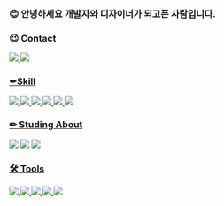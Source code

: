 
### 😊 안녕하세요 개발자와 디자이너가 되고픈 사람입니다.


### 😉 Contact
<a href="https://www.instagram.com/hyo__831/" target="_blank">
<img src="https://img.shields.io/badge/instagram-E4405F?style=flat-square&logo=instagram&logoColor=white"/>

<img src="https://img.shields.io/badge/widrndi25@gmail.com-EA4335?style=flat-square&logo=Gmail&logoColor=white" />

### ✒Skill
<img src="https://img.shields.io/badge/HTML5-E34F26?style=flat-square&logo=HTML5&logoColor=white"/>
<img src="https://img.shields.io/badge/CSS3-1572B6?style=flat-square&logo=CSS3&logoColor=white"/> 
<img src="https://img.shields.io/badge/javascript-F7DF1E?style=flat-square&logo=javascript&logoColor=black"/>
<img src="https://img.shields.io/badge/Python-3776AB?style=flat-square&logo=Python&logoColor=white"/>
<img src="https://img.shields.io/badge/C-A8B9CC?style=flat-square&logo=C&logoColor=black"/>
<img src="https://img.shields.io/badge/flutter-02569B?style=flat-square&logo=flutter&logoColor=white"/>


### ✏ Studing About
<img src="https://img.shields.io/badge/Blender-F5792A?style=flat-square&logo=Blender&logoColor=white"/>
<img src="https://img.shields.io/badge/react-61DAFB?style=flat-square&logo=react&logoColor=black"/>
<img src="https://img.shields.io/badge/typescript-3178C6?style=flat-square&logo=typescript&logoColor=black"/>


### 🛠 Tools
<img src="https://img.shields.io/badge/Visual Studio Code-007ACC?style=flat-square&logo=Visual Studio Code&logoColor=white"/>
<img src="https://img.shields.io/badge/Adobe Premiere Pro-9999FF?style=flat-square&logo=Adobe Premiere Pro&logoColor=black"/>
<img src="https://img.shields.io/badge/Adobe After Effects-9999FF?style=flat-square&logo=Adobe After Effects&logoColor=black"/>
<img src="https://img.shields.io/badge/Adobe Lightroom-31A8FF?style=flat-square&logo=Adobe Lightroom&logoColor=black"/>
<img src="https://img.shields.io/badge/figma-F24E1E?style=flat-square&logo=figma&logoColor=white"/>
  
